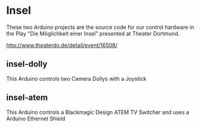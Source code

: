# Insel

These two Arduino projects are the source code for our control hardware in the Play "Die Möglichkeit einer Insel" presented at Theater Dortmund.

http://www.theaterdo.de/detail/event/16508/

## insel-dolly

This Arduino controls two Camera Dollys with a Joystick


## insel-atem

This Arduino controls a Blackmagic Design ATEM TV Switcher and uses a Arduino Ethernet Shield


